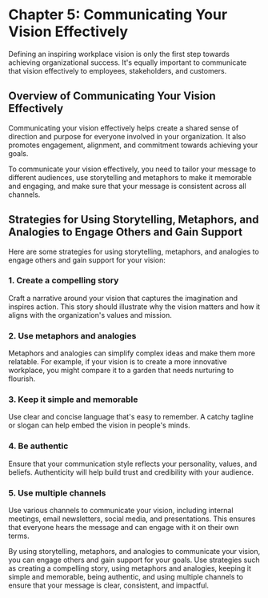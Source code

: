 Chapter 5: Communicating Your Vision Effectively
================================================

Defining an inspiring workplace vision is only the first step towards achieving organizational success. It's equally important to communicate that vision effectively to employees, stakeholders, and customers.

Overview of Communicating Your Vision Effectively
-------------------------------------------------

Communicating your vision effectively helps create a shared sense of direction and purpose for everyone involved in your organization. It also promotes engagement, alignment, and commitment towards achieving your goals.

To communicate your vision effectively, you need to tailor your message to different audiences, use storytelling and metaphors to make it memorable and engaging, and make sure that your message is consistent across all channels.

Strategies for Using Storytelling, Metaphors, and Analogies to Engage Others and Gain Support
---------------------------------------------------------------------------------------------

Here are some strategies for using storytelling, metaphors, and analogies to engage others and gain support for your vision:

### 1. Create a compelling story

Craft a narrative around your vision that captures the imagination and inspires action. This story should illustrate why the vision matters and how it aligns with the organization's values and mission.

### 2. Use metaphors and analogies

Metaphors and analogies can simplify complex ideas and make them more relatable. For example, if your vision is to create a more innovative workplace, you might compare it to a garden that needs nurturing to flourish.

### 3. Keep it simple and memorable

Use clear and concise language that's easy to remember. A catchy tagline or slogan can help embed the vision in people's minds.

### 4. Be authentic

Ensure that your communication style reflects your personality, values, and beliefs. Authenticity will help build trust and credibility with your audience.

### 5. Use multiple channels

Use various channels to communicate your vision, including internal meetings, email newsletters, social media, and presentations. This ensures that everyone hears the message and can engage with it on their own terms.

By using storytelling, metaphors, and analogies to communicate your vision, you can engage others and gain support for your goals. Use strategies such as creating a compelling story, using metaphors and analogies, keeping it simple and memorable, being authentic, and using multiple channels to ensure that your message is clear, consistent, and impactful.
